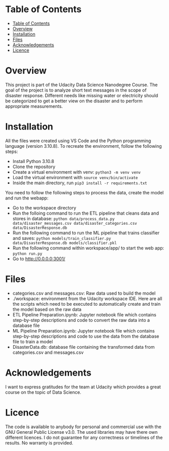 # Table of Contents
- [Table of Contents](#table-of-contents)
- [Overview](#overview)
- [Installation](#installation)
- [Files](#files)
- [Acknowledgements](#acknowledgements)
- [Licence](#licence)

# Overview
This project is part of the Udacity Data Science Nanodegree Course. The goal of the project is to analyze short text messages in the scope of disaster response. Different needs like missing water or electricity should be categorized to get a better view on the disaster and to perform appropriate measurements.

# Installation

All the files were created using VS Code and the Python programming language (version 3.10.8). To recreate the environment, follow the following steps:

- Install Python 3.10.8
- Clone the repository
- Create a virtual environment with venv: `python3 -m venv venv`
- Load the virtual environment with `source venv/bin/activate`
- Inside the main directory, run `pip3 install -r requirements.txt`

You need to follow the following steps to process the data, create the model and run the webapp:

- Go to the workspace directory
- Run the folloing command to run the ETL pipeline that cleans data and stores in database:
        `python data/process_data.py data/disaster_messages.csv data/disaster_categories.csv data/DisasterResponse.db`
- Run the following command to run the ML pipeline that trains classifier and saves:
        `python models/train_classifier.py data/DisasterResponse.db models/classifier.pkl`
- Run the following command within workspace/app/ to start the web app:
        `python run.py`
- Go to http://0.0.0.0:3001/

# Files

- categories.csv and messages.csv: Raw data used to build the model
- ./workspace: environment from the Udacity workspace IDE. Here are all the scripts which need to be executed to automatically create and train the model based on the raw data
- ETL Pipeline Preparation.ipynb: Jupyter notebook file which contains step-by-step descriptions and code to convert the raw data into a database file
- ML Pipeline Preparation.ipynb: Jupyter notebook file which contains step-by-step descriptions and code to use the data from the database file to train a model
- DisasterData.db: database file containing the transformed data from categories.csv and messages.csv

# Acknowledgements

I want to express gratitudes for the team at Udacity which provides a great course on the topic of Data Science.

# Licence

The code is available to anybody for personal and commercial use with the GNU General Public License v3.0. The used libraries may have there own different licences.
I do not guarantee for any correctness or timelines of the results. No warranty is provided.
